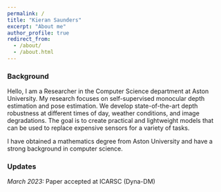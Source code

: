```yaml
---
permalink: /
title: "Kieran Saunders"
excerpt: "About me"
author_profile: true
redirect_from: 
  - /about/
  - /about.html
---
```



### Background

Hello, I am a Researcher in the Computer Science department at Aston University. My research focuses on self-supervised monocular depth estimation and pose estimation. We develop state-of-the-art depth robustness at different times of day, weather conditions, and image degradations. The goal is to create practical and lightweight models that can be used to replace expensive sensors for a variety of tasks. 

I have obtained a mathematics degree from Aston University and have a strong background in computer science.  

### Updates

*March 2023:* Paper accepted at ICARSC (Dyna-DM)
